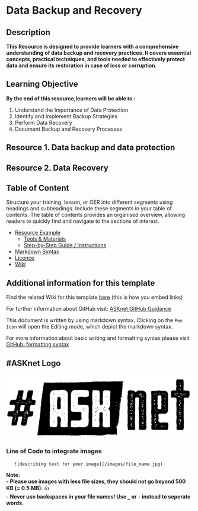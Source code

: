 # Data Backup and Recovery 


## Description 

 **This Resource is designed to provide learners with a comprehensive understanding of data backup and recovery practices. It covers essential concepts, practical techniques, and tools needed to effectively protect data and ensure its restoration in case of loss or corruption**.

## Learning Objective 
**By the end of this resource,learners will be able to :**

1. Understand the Importance of Data Protection
2. Identify and Implement Backup Strategies
3. Perform Data Recovery
4. Document Backup and Recovery Processes


## Resource 1. Data backup and data protection 

## Resource 2. Data Recovery 




## Table of Content
Structure your training, lesson, or OER into different segments using headings and subheadings. Include these segments in your table of contents. The table of contents provides an organised overview, allowing readers to quickly find and navigate to the sections of interest.

+ [Resource Example](https://github.com/ASKnetCommunity/OER_documents_template/blob/main/resources_example.md)
    + [Tools & Materials](https://github.com/ASKnetCommunity/OER_documents_template/blob/main/resources_example.md#tools--materials)
    + [Step-by-Step Guide / Instructions](https://github.com/ASKnetCommunity/OER_documents_template/blob/main/resources_example.md#step-by-step-guide--instructions)
+ [Markdown Syntax](https://github.com/ASKnetCommunity/OER_documents_template/blob/main/markdown_syntax.md#markdown-syntax) 
+ [Licence](https://github.com/ASKnetCommunity/OER_documents_template/blob/main/LICENCE)
+ [Wiki](https://github.com/ASKnetCommunity/OER_documents_template/wiki/Creating-a-document-with-images-on-GitHub)

## Additional information for this template
Find the related Wiki for this template [here](https://github.com/ASKnetCommunity/OER_documents_template/wiki) (this is how you embed links)  

For further information about GitHub visit: [ASKnet GitHub Guidance](https://asknet-open-training.github.io/Github-Guidance/) 

This document is written by using markdown syntax. Clicking on the `Pen Icon` will open the Editing mode, which depict the markdown syntax.

For more information about basic writing and formatting syntax please visit [GitHub: formatting syntax](https://docs.github.com/en/get-started/writing-on-github/getting-started-with-writing-and-formatting-on-github/basic-writing-and-formatting-syntax)

## #ASKnet Logo 
![ASKnet Logo](/images/asknet-logo.png) 

### Line of Code to integrate images  
  ```
     ![describing text for your image](/images/file_name.jpg)
  ```  
**Note:**  
**- Please use images with less file sizes, they should not go beyond 500 KB (= 0.5 MB).** :+1:  
**- Never use backspaces in your file names! Use `_` or `-` instead to seperate words.**
